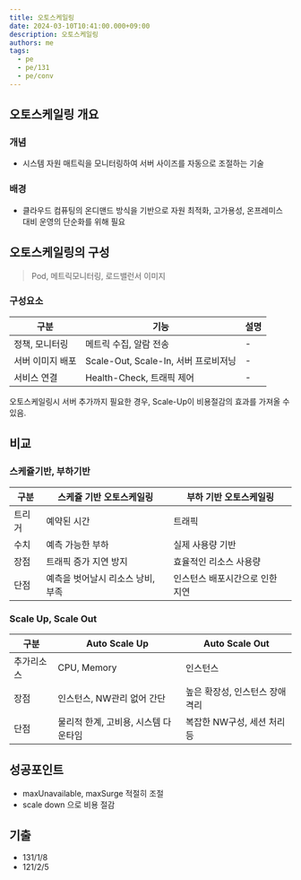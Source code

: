 ```yaml
---
title: 오토스케일링
date: 2024-03-10T10:41:00.000+09:00
description: 오토스케일링
authors: me
tags:
  - pe
  - pe/131
  - pe/conv
---
```


## 오토스케일링 개요

### 개념

- 시스템 자원 매트릭을 모니터링하여 서버 사이즈를 자동으로 조절하는 기술

### 배경

- 클라우드 컴퓨팅의 온디맨드 방식을 기반으로 자원 최적화, 고가용성, 온프레미스 대비 운영의 단순화를 위해 필요

## 오토스케일링의 구성

> Pod, 메트릭모니터링, 로드밸런서 이미지

### 구성요소

| 구분             | 기능                                 | 설명 |
| ---------------- | ------------------------------------ | ---- |
| 정책, 모니터링   | 메트릭 수집, 알람 전송               | -    |
| 서버 이미지 배포 | Scale-Out, Scale-In, 서버 프로비저닝 | -    |
| 서비스 연결      | Health-Check, 트래픽 제어            | -    |

오토스케일링시 서버 추가까지 필요한 경우, Scale-Up이 비용절감의 효과를 가져올 수 있음.

## 비교

### 스케쥴기반, 부하기반

| 구분   | 스케쥴 기반 오토스케일링          | 부하 기반 오토스케일링          |
| ------ | --------------------------------- | ------------------------------- |
| 트리거 | 예약된 시간                       | 트래픽                          |
| 수치   | 예측 가능한 부하                  | 실제 사용량 기반                |
| 장점   | 트래픽 증가 지연 방지             | 효율적인 리소스 사용량          |
| 단점   | 예측을 벗어날시 리소스 낭비, 부족 | 인스턴스 배포시간으로 인한 지연 |

### Scale Up, Scale Out

| 구분       | Auto Scale Up                        | Auto Scale Out                  |
| ---------- | ------------------------------------ | ------------------------------- |
| 추가리소스 | CPU, Memory                          | 인스턴스                        |
| 장점       | 인스턴스, NW관리 없어 간단           | 높은 확장성, 인스턴스 장애 격리 |
| 단점       | 물리적 한계, 고비용, 시스템 다운타임 | 복잡한 NW구성, 세션 처리 등     |

## 성공포인트

- maxUnavailable, maxSurge 적절히 조절
- scale down 으로 비용 절감

## 기출

- 131/1/8
- 121/2/5
